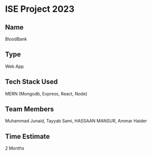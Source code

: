 # ISE Project 2023

## Name
BloodBank

## Type
Web App

## Tech Stack Used
MERN (Mongodb, Express, React, Node)

## Team Members
Muhammad Junaid, Tayyab Sami, HASSAAN MANSUR, Ammar Haider

## Time Estimate
2 Months
